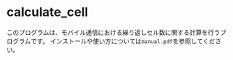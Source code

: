 # calculate_cell
このプログラムは、モバイル通信における繰り返しセル数に関する計算を行うプログラムです。
インストールや使い方については`manual.pdf`を参照してください。

